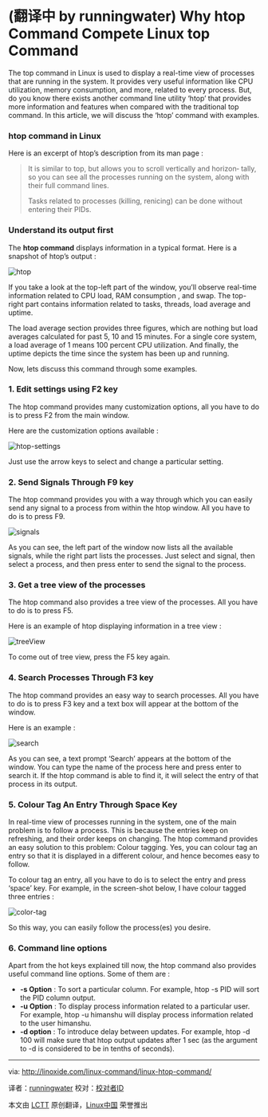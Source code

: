 (翻译中 by runningwater)
Why htop Command Compete Linux top Command
================================================================================
The top command in Linux is used to display a real-time view of processes that are running in the system. It provides very useful information like CPU utilization, memory consumption, and more, related to every process. But, do you know there exists another command line utility ‘htop’ that provides more information and features when compared with the traditional top command. In this article, we will discuss the ‘htop’ command with examples.

### htop command in Linux ###

Here is an excerpt of htop’s description from its man page :

> It is similar to top, but allows you to scroll vertically and horizon‐
> tally, so you can see all the processes running on the system, along
> with their full command lines.
> 
> Tasks related to processes (killing, renicing) can be done without
> entering their PIDs.

### Understand its output first ###

The **htop command** displays information in a typical format. Here is a snapshot of htop’s output :

![htop](http://linoxide.com/wp-content/uploads/2014/01/htop.png)

If you take a look at the top-left part of the window, you’ll observe real-time information related to CPU load, RAM consumption , and swap. The top-right part contains information related to tasks, threads, load average and uptime.

The load average section provides three figures, which are nothing but load averages calculated for past 5, 10 and 15 minutes. For a single core system, a load average of 1 means 100 percent CPU utilization. And finally, the uptime depicts the time since the system has been up and running.

Now, lets discuss this command through some examples.

### 1. Edit settings using F2 key ###

The htop command provides many customization options, all you have to do is to press F2 from the main window.

Here are the customization options available :

![htop-settings](http://linoxide.com/wp-content/uploads/2014/01/htop-settings.png)

Just use the arrow keys to select and change a particular setting.

### 2. Send Signals Through F9 key ###

The htop command provides you with a way through which you can easily send any signal to a process from within the htop window. All you have to do is to press F9.

![signals](http://linoxide.com/wp-content/uploads/2014/01/signals.png)

As you can see, the left part of the window now lists all the available signals, while the right part lists the processes. Just select and signal, then select a process, and then press enter to send the signal to the process.

### 3. Get a tree view of the processes ###

The htop command also provides a tree view of the processes. All you have to do is to press F5.

Here is an example of htop displaying information in a tree view :

![treeView](http://linoxide.com/wp-content/uploads/2014/01/treeView.png)

To come out of tree view, press the F5 key again.

### 4. Search Processes Through F3 key ###

The htop command provides an easy way to search processes. All you have to do is to press F3 key and a text box will appear at the bottom of the window.

Here is an example :

![search](http://linoxide.com/wp-content/uploads/2014/01/search1.png)

As you can see, a text prompt ‘Search’ appears at the bottom of the window. You can type the name of the process here and press enter to search it. If the htop command is able to find it, it will select the entry of that process in its output.

### 5. Colour Tag An Entry Through Space Key ###

In real-time view of processes running in the system, one of the main problem is to follow a process. This is because the entries keep on refreshing, and their order keeps on changing. The htop command provides an easy solution to this problem: Colour tagging. Yes, you can colour tag an entry so that it is displayed in a different colour, and hence becomes easy to follow.

To colour tag an entry, all you have to do is to select the entry and press ‘space’ key. For example, in the screen-shot below, I have colour tagged three entries :

![color-tag](http://linoxide.com/wp-content/uploads/2014/01/color-tag.png)

So this way, you can easily follow the process(es) you desire.

### 6. Command line options ###

Apart from the hot keys explained till now, the htop command also provides useful command line options. Some of them are :

- **-s Option** : To sort a particular column. For example, htop -s PID will sort the PID column output.
- **-u Option** : To display process information related to a particular user. For example, htop -u himanshu will display process information related to the user himanshu.
- **-d option** : To introduce delay between updates. For example, htop -d 100 will make sure that htop output updates after 1 sec (as the argument to -d is considered to be in tenths of seconds).

--------------------------------------------------------------------------------

via: http://linoxide.com/linux-command/linux-htop-command/

译者：[runningwater](https://github.com/runningwater) 校对：[校对者ID](https://github.com/校对者ID)

本文由 [LCTT](https://github.com/LCTT/TranslateProject) 原创翻译，[Linux中国](http://linux.cn/) 荣誉推出